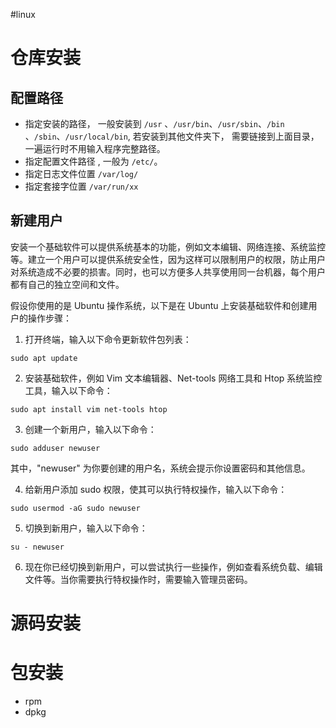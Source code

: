 #linux 

# 仓库安装

## 配置路径

- 指定安装的路径， 一般安装到 `/usr` 、`/usr/bin`、`/usr/sbin`、`/bin` 、`/sbin`、`/usr/local/bin`, 若安装到其他文件夹下， 需要链接到上面目录， 一遍运行时不用输入程序完整路径。
- 指定配置文件路径 , 一般为 `/etc/`。
- 指定日志文件位置 `/var/log/` 
- 指定套接字位置 `/var/run/xx`

## 新建用户

安装一个基础软件可以提供系统基本的功能，例如文本编辑、网络连接、系统监控等。建立一个用户可以提供系统安全性，因为这样可以限制用户的权限，防止用户对系统造成不必要的损害。同时，也可以方便多人共享使用同一台机器，每个用户都有自己的独立空间和文件。


假设你使用的是 Ubuntu 操作系统，以下是在 Ubuntu 上安装基础软件和创建用户的操作步骤：

1.  打开终端，输入以下命令更新软件包列表：


```shell
sudo apt update
```

2.  安装基础软件，例如 Vim 文本编辑器、Net-tools 网络工具和 Htop 系统监控工具，输入以下命令：


```shell
sudo apt install vim net-tools htop
```

3.  创建一个新用户，输入以下命令：


```shell
sudo adduser newuser
```

其中，"newuser" 为你要创建的用户名，系统会提示你设置密码和其他信息。

4.  给新用户添加 sudo 权限，使其可以执行特权操作，输入以下命令：

```shell
sudo usermod -aG sudo newuser
```

5.  切换到新用户，输入以下命令：


```shell
su - newuser
```

6.  现在你已经切换到新用户，可以尝试执行一些操作，例如查看系统负载、编辑文件等。当你需要执行特权操作时，需要输入管理员密码。

# 源码安装


# 包安装

- rpm
- dpkg
